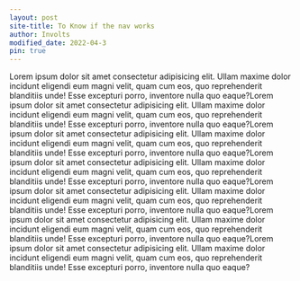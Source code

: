 ```yaml
---
layout: post
site-title: To Know if the nav works
author: Involts
modified_date: 2022-04-3
pin: true
---
```


Lorem ipsum dolor sit amet consectetur adipisicing elit. Ullam maxime dolor incidunt eligendi eum magni velit, quam cum eos, quo reprehenderit blanditiis unde! Esse excepturi porro, inventore nulla quo eaque?Lorem ipsum dolor sit amet consectetur adipisicing elit. Ullam maxime dolor incidunt eligendi eum magni velit, quam cum eos, quo reprehenderit blanditiis unde! Esse excepturi porro, inventore nulla quo eaque?Lorem ipsum dolor sit amet consectetur adipisicing elit. Ullam maxime dolor incidunt eligendi eum magni velit, quam cum eos, quo reprehenderit blanditiis unde! Esse excepturi porro, inventore nulla quo eaque?Lorem ipsum dolor sit amet consectetur adipisicing elit. Ullam maxime dolor incidunt eligendi eum magni velit, quam cum eos, quo reprehenderit blanditiis unde! Esse excepturi porro, inventore nulla quo eaque?Lorem ipsum dolor sit amet consectetur adipisicing elit. Ullam maxime dolor incidunt eligendi eum magni velit, quam cum eos, quo reprehenderit blanditiis unde! Esse excepturi porro, inventore nulla quo eaque?Lorem ipsum dolor sit amet consectetur adipisicing elit. Ullam maxime dolor incidunt eligendi eum magni velit, quam cum eos, quo reprehenderit blanditiis unde! Esse excepturi porro, inventore nulla quo eaque?Lorem ipsum dolor sit amet consectetur adipisicing elit. Ullam maxime dolor incidunt eligendi eum magni velit, quam cum eos, quo reprehenderit blanditiis unde! Esse excepturi porro, inventore nulla quo eaque?
